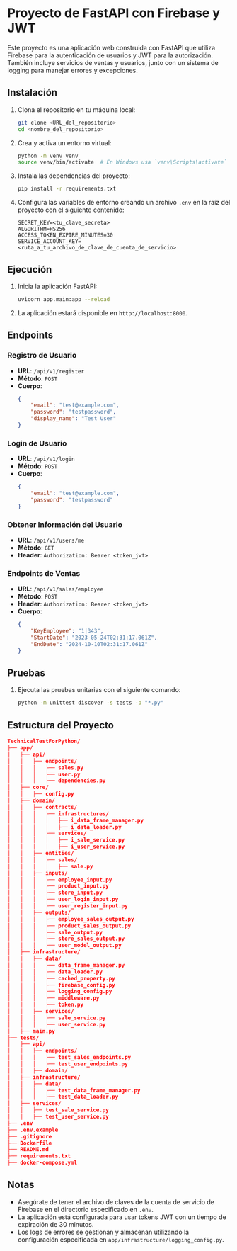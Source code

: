 # Proyecto de FastAPI con Firebase y JWT

Este proyecto es una aplicación web construida con FastAPI que utiliza Firebase para la autenticación de usuarios y JWT para la autorización. También incluye servicios de ventas y usuarios, junto con un sistema de logging para manejar errores y excepciones.

## Instalación

1. Clona el repositorio en tu máquina local:
    ```bash
    git clone <URL_del_repositorio>
    cd <nombre_del_repositorio>
    ```

2. Crea y activa un entorno virtual:
    ```bash
    python -m venv venv
    source venv/bin/activate  # En Windows usa `venv\Scripts\activate`
    ```

3. Instala las dependencias del proyecto:
    ```bash
    pip install -r requirements.txt
    ```

4. Configura las variables de entorno creando un archivo `.env` en la raíz del proyecto con el siguiente contenido:
    ```plaintext
    SECRET_KEY=<tu_clave_secreta>
    ALGORITHM=HS256
    ACCESS_TOKEN_EXPIRE_MINUTES=30
    SERVICE_ACCOUNT_KEY=<ruta_a_tu_archivo_de_clave_de_cuenta_de_servicio>
    ```

## Ejecución

1. Inicia la aplicación FastAPI:
    ```bash
    uvicorn app.main:app --reload
    ```

2. La aplicación estará disponible en `http://localhost:8000`.

## Endpoints

### Registro de Usuario
- **URL**: `/api/v1/register`
- **Método**: `POST`
- **Cuerpo**:
    ```json
    {
        "email": "test@example.com",
        "password": "testpassword",
        "display_name": "Test User"
    }
    ```

### Login de Usuario
- **URL**: `/api/v1/login`
- **Método**: `POST`
- **Cuerpo**:
    ```json
    {
        "email": "test@example.com",
        "password": "testpassword"
    }
    ```

### Obtener Información del Usuario
- **URL**: `/api/v1/users/me`
- **Método**: `GET`
- **Header**: `Authorization: Bearer <token_jwt>`

### Endpoints de Ventas
- **URL**: `/api/v1/sales/employee`
- **Método**: `POST`
- **Header**: `Authorization: Bearer <token_jwt>`
- **Cuerpo**:
    ```json
    {
        "KeyEmployee": "1|343",
        "StartDate": "2023-05-24T02:31:17.061Z",
        "EndDate": "2024-10-10T02:31:17.061Z"
    }
    ```

## Pruebas

1. Ejecuta las pruebas unitarias con el siguiente comando:
    ```bash
    python -m unittest discover -s tests -p "*.py"
    ```

## Estructura del Proyecto

```json
TechnicalTestForPython/
├── app/
│   ├── api/
│   │   ├── endpoints/
│   │   │   ├── sales.py
│   │   │   ├── user.py
│   │   │   ├── dependencies.py
│   ├── core/
│   │   ├── config.py
│   ├── domain/
│   │   ├── contracts/
│   │   │   ├── infrastructures/
│   │   │   │   ├── i_data_frame_manager.py
│   │   │   │   ├── i_data_loader.py
│   │   │   ├── services/
│   │   │   │   ├── i_sale_service.py
│   │   │   │   ├── i_user_service.py
│   │   ├── entities/
│   │   │   ├── sales/
│   │   │   │   ├── sale.py
│   │   ├── inputs/
│   │   │   ├── employee_input.py
│   │   │   ├── product_input.py
│   │   │   ├── store_input.py
│   │   │   ├── user_login_input.py
│   │   │   ├── user_register_input.py
│   │   ├── outputs/
│   │   │   ├── employee_sales_output.py
│   │   │   ├── product_sales_output.py
│   │   │   ├── sale_output.py
│   │   │   ├── store_sales_output.py
│   │   │   ├── user_model_output.py
│   ├── infrastructure/
│   │   ├── data/
│   │   │   ├── data_frame_manager.py
│   │   │   ├── data_loader.py
│   │   │   ├── cached_property.py
│   │   │   ├── firebase_config.py
│   │   │   ├── logging_config.py
│   │   │   ├── middleware.py
│   │   │   ├── token.py
│   │   ├── services/
│   │   │   ├── sale_service.py
│   │   │   ├── user_service.py
│   ├── main.py
├── tests/
│   ├── api/
│   │   ├── endpoints/
│   │   │   ├── test_sales_endpoints.py
│   │   │   ├── test_user_endpoints.py
│   │   ├── domain/
│   ├── infrastructure/
│   │   ├── data/
│   │   │   ├── test_data_frame_manager.py
│   │   │   ├── test_data_loader.py
│   ├── services/
│   │   ├── test_sale_service.py
│   │   ├── test_user_service.py
├── .env
├── .env.example
├── .gitignore
├── Dockerfile
├── README.md
├── requirements.txt
├── docker-compose.yml


```

## Notas

- Asegúrate de tener el archivo de claves de la cuenta de servicio de Firebase en el directorio especificado en `.env`.
- La aplicación está configurada para usar tokens JWT con un tiempo de expiración de 30 minutos.
- Los logs de errores se gestionan y almacenan utilizando la configuración especificada en `app/infrastructure/logging_config.py`.
